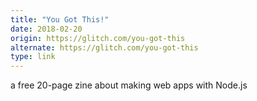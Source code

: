 ```yaml
---
title: "You Got This!"
date: 2018-02-20
origin: https://glitch.com/you-got-this
alternate: https://glitch.com/you-got-this
type: link
---
```


a free 20-page zine about making web apps with Node.js